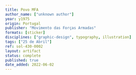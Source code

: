 ```yaml
---
title: Povo MFA
author_name: ["unknown author"]
year: y1975
origin: Portugal
publisher: "Movimento das Forças Armadas"
formats: [sticker]
disciplines: ["graphic-design", typography, illustration]
tags: ["25 de Abril"]
ref: sol-430-0002
layout: artifact
status: complete
published: true
date_added: 2022-06-02
---
```

